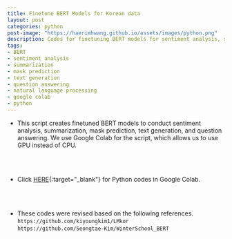 ```yaml
---
title: Finetune BERT Models for Korean data
layout: post
categories: python
post-image: "https://haerimhwang.github.io/assets/images/python.png"
description: Codes for finetuning BERT models for sentiment analysis, summarization, mask prediction, text generation, and question answering
tags:
- BERT 
- sentiment analysis 
- summarization 
- mask prediction 
- text generation 
- question answering
- natural language processing
- google colab
- python
---
```


* This script creates finetuned BERT models to conduct sentiment analysis, summarization, mask prediction, text generation, and question answering. We use Google Colab for the script, which allows us to use GPU instead of CPU.  
<br>
<br>

* Click [HERE](https://colab.research.google.com/drive/1vV8R1RehYhjYCnXFqY_ahqE7lfqru31K?usp=sharing){:target="_blank"} for Python codes in Google Colab.
<br>
<br>

* These codes were revised based on the following references.
    `https://github.com/kiyoungkim1/LMkor`  
    `https://github.com/Seongtae-Kim/WinterSchool_BERT`

<br>
<br>
